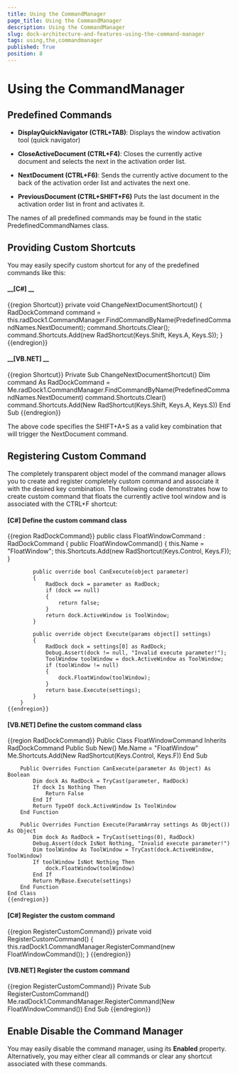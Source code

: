 ```yaml
---
title: Using the CommandManager
page_title: Using the CommandManager
description: Using the CommandManager
slug: dock-architecture-and-features-using-the-command-manager
tags: using,the,commandmanager
published: True
position: 8
---
```


# Using the CommandManager



## Predefined Commands

* __DisplayQuickNavigator (CTRL+TAB)__: Displays the window activation tool (quick navigator)

* __CloseActiveDocument (CTRL+F4)__: Closes the currently active document and selects the next in the activation order list.

* __NextDocument (CTRL+F6)__: Sends the currently active document to the back of the activation order list and activates the next one.

* __PreviousDocument (CTRL+SHIFT+F6)__ Puts the last document in the activation order list in front and activates it.



The names of all predefined commands may be found in the static PredefinedCommandNames class.



## Providing Custom Shortcuts

You may easily specify custom shortcut for any of the predefined commands like this:

#### __[C#] __

{{region Shortcut}}
	        private void ChangeNextDocumentShortcut()
	        {
	            RadDockCommand command = this.radDock1.CommandManager.FindCommandByName(PredefinedCommandNames.NextDocument);
	            command.Shortcuts.Clear();
	            command.Shortcuts.Add(new RadShortcut(Keys.Shift, Keys.A, Keys.S));
	        }
	{{endregion}}



#### __[VB.NET] __

{{region Shortcut}}
	    Private Sub ChangeNextDocumentShortcut()
	        Dim command As RadDockCommand = Me.radDock1.CommandManager.FindCommandByName(PredefinedCommandNames.NextDocument)
	        command.Shortcuts.Clear()
	        command.Shortcuts.Add(New RadShortcut(Keys.Shift, Keys.A, Keys.S))
	    End Sub
	{{endregion}}



The above code specifies the SHIFT+A+S as a valid key combination that will trigger the NextDocument command.

## Registering Custom Command

The completely transparent object model of the command manager allows you to create and register completely custom command and associate it with the desired key combination. The following code demonstrates how to create custom command that floats the currently active tool window and is associated with the CTRL+F shortcut:

#### __[C#] Define the custom command class__

{{region RadDockCommand}}
	    public class FloatWindowCommand : RadDockCommand
	    {
	        public FloatWindowCommand()
	        {
	            this.Name = "FloatWindow";
	            this.Shortcuts.Add(new RadShortcut(Keys.Control, Keys.F));
	        }
	
	        public override bool CanExecute(object parameter)
	        {
	            RadDock dock = parameter as RadDock;
	            if (dock == null)
	            {
	                return false;
	            }
	            return dock.ActiveWindow is ToolWindow;
	        }
	
	        public override object Execute(params object[] settings)
	        {
	            RadDock dock = settings[0] as RadDock;
	            Debug.Assert(dock != null, "Invalid execute parameter!");
	            ToolWindow toolWindow = dock.ActiveWindow as ToolWindow;
	            if (toolWindow != null)
	            {
	                dock.FloatWindow(toolWindow);
	            }
	            return base.Execute(settings);
	        }  
	    }
	{{endregion}}



#### __[VB.NET] Define the custom command class__

{{region RadDockCommand}}
	Public Class FloatWindowCommand
	    Inherits RadDockCommand
	    Public Sub New()
	        Me.Name = "FloatWindow"
	        Me.Shortcuts.Add(New RadShortcut(Keys.Control, Keys.F))
	    End Sub
	
	    Public Overrides Function CanExecute(parameter As Object) As Boolean
	        Dim dock As RadDock = TryCast(parameter, RadDock)
	        If dock Is Nothing Then
	            Return False
	        End If
	        Return TypeOf dock.ActiveWindow Is ToolWindow
	    End Function
	
	    Public Overrides Function Execute(ParamArray settings As Object()) As Object
	        Dim dock As RadDock = TryCast(settings(0), RadDock)
	        Debug.Assert(dock IsNot Nothing, "Invalid execute parameter!")
	        Dim toolWindow As ToolWindow = TryCast(dock.ActiveWindow, ToolWindow)
	        If toolWindow IsNot Nothing Then
	            dock.FloatWindow(toolWindow)
	        End If
	        Return MyBase.Execute(settings)
	    End Function
	End Class
	{{endregion}}



#### __[C#] Register the custom command__

{{region RegisterCustomCommand}}
	        private void RegisterCustomCommand()
	        {
	            this.radDock1.CommandManager.RegisterCommand(new FloatWindowCommand());
	        }
	{{endregion}}



#### __[VB.NET] Register the custom command__

{{region RegisterCustomCommand}}
	    Private Sub RegisterCustomCommand()
	        Me.radDock1.CommandManager.RegisterCommand(New FloatWindowCommand())
	    End Sub
	{{endregion}}



## Enable Disable the Command Manager



You may easily disable the command manager, using its __Enabled__ property. Alternatively, you may either clear all commands or clear any shortcut associated with these commands.
